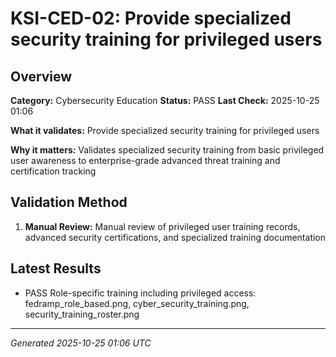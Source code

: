 # KSI-CED-02: Provide specialized security training for privileged users

## Overview

**Category:** Cybersecurity Education
**Status:** PASS
**Last Check:** 2025-10-25 01:06

**What it validates:** Provide specialized security training for privileged users

**Why it matters:** Validates specialized security training from basic privileged user awareness to enterprise-grade advanced threat training and certification tracking

## Validation Method

1. **Manual Review:** Manual review of privileged user training records, advanced security certifications, and specialized training documentation

## Latest Results

- PASS Role-specific training including privileged access: fedramp_role_based.png, cyber_security_training.png, security_training_roster.png

---
*Generated 2025-10-25 01:06 UTC*
